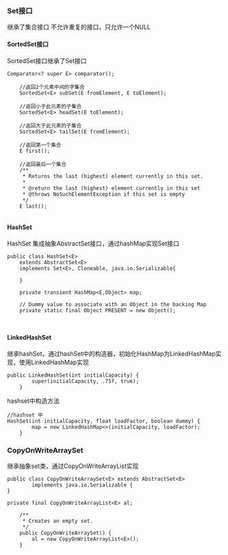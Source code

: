 ### Set接口
继承了集合接口
不允许重复的接口，只允许一个NULL


####    SortedSet接口
SortedSet接口继承了Set接口

```
Comparator<? super E> comparator();

    //返回2个元素中间的字集合
    SortedSet<E> subSet(E fromElement, E toElement);
     
    //返回小于此元素的子集合 
    SortedSet<E> headSet(E toElement);
    
    //返回大于此元素的子集合
    SortedSet<E> tailSet(E fromElement);

    //返回第一个集合
    E first();

    //返回最后一个集合
    /**
     * Returns the last (highest) element currently in this set.
     *
     * @return the last (highest) element currently in this set
     * @throws NoSuchElementException if this set is empty
     */
    E last();
    

```

####    HashSet
HashSet 集成抽象AbstractSet接口，通过hashMap实现Set接口

```
public class HashSet<E>
    extends AbstractSet<E>
    implements Set<E>, Cloneable, java.io.Serializable{
        
    }
    
    private transient HashMap<E,Object> map;

    // Dummy value to associate with an Object in the backing Map
    private static final Object PRESENT = new Object();

    
```


####    LinkedHashSet
继承hashSet，通过hashSet中的构造器，初始化HashMap为LinkedHashMap实现，使用LinkedHashMap实现


```
public LinkedHashSet(int initialCapacity) {
        super(initialCapacity, .75f, true);
    }
```

hashset中构造方法

```
//hashset 中
HashSet(int initialCapacity, float loadFactor, boolean dummy) {
        map = new LinkedHashMap<>(initialCapacity, loadFactor);
    }
```

### CopyOnWriteArraySet
继承抽象set类，通过CopyOnWriteArrayList实现

```
public class CopyOnWriteArraySet<E> extends AbstractSet<E>
        implements java.io.Serializable {
}        
```

```
private final CopyOnWriteArrayList<E> al;

    /**
     * Creates an empty set.
     */
    public CopyOnWriteArraySet() {
        al = new CopyOnWriteArrayList<E>();
    }
```




